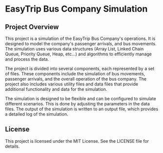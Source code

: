 # EasyTrip Bus Company Simulation

## Project Overview

This project is a simulation of the EasyTrip Bus Company's operations. It is designed to model the company's passenger arrivals, and bus movements. The simulation uses various data structures (Array List, Linked Chain Queue, Priority Queue, Heap, etc...) and algorithms to efficiently manage and process the data.

The project is divided into several components, each represented by a set of files. These components include the simulation of bus movements, passenger arrivals, and the overall operation of the bus company. The project also includes various utility files and data files that provide additional functionality and data for the simulation.

The simulation is designed to be flexible and can be configured to simulate different scenarios. This is done by adjusting the parameters in the data files. The output of the simulation is written to an output file, which provides a detailed log of the simulation.

## License

This project is licensed under the MIT License. See the LICENSE file for details.
